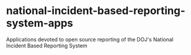 # national-incident-based-reporting-system-apps
Applications devoted to open source reporting of the DOJ's National Incident Based Reporting System
